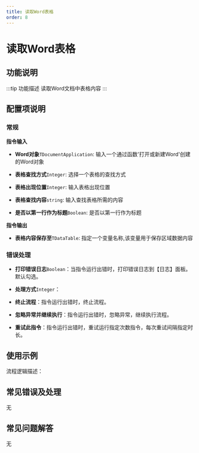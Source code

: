 ```yaml
---
title: 读取Word表格
order: 8
---
```


# 读取Word表格

## 功能说明

:::tip 功能描述
读取Word文档中表格内容
:::

## 配置项说明

### 常规

**指令输入**

- **Word对象**`TDocumentApplication`: 输入一个通过函数'打开或新建Word'创建的Word对象

- **表格查找方式**`Integer`: 选择一个表格的查找方式

- **表格出现位置**`Integer`: 输入表格出现位置

- **表格查找内容**`string`: 输入查找表格所需的内容

- **是否以第一行作为标题**`Boolean`: 是否以第一行作为标题


**指令输出**

- **表格内容保存至**`TDataTable`: 指定一个变量名称,该变量用于保存区域数据内容

### 错误处理

- **打印错误日志**`Boolean`：当指令运行出错时，打印错误日志到【日志】面板。默认勾选。

- **处理方式**`Integer`：

 - **终止流程**：指令运行出错时，终止流程。

 - **忽略异常并继续执行**：指令运行出错时，忽略异常，继续执行流程。

 - **重试此指令**：指令运行出错时，重试运行指定次数指令，每次重试间隔指定时长。

## 使用示例

流程逻辑描述：

## 常见错误及处理

无

## 常见问题解答

无

